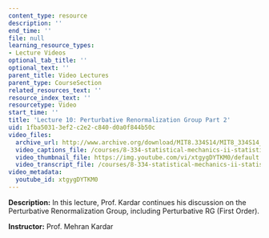 ```yaml
---
content_type: resource
description: ''
end_time: ''
file: null
learning_resource_types:
- Lecture Videos
optional_tab_title: ''
optional_text: ''
parent_title: Video Lectures
parent_type: CourseSection
related_resources_text: ''
resource_index_text: ''
resourcetype: Video
start_time: ''
title: 'Lecture 10: Perturbative Renormalization Group Part 2'
uid: 1fba5031-3ef2-c2e2-c840-d0a0f844b50c
video_files:
  archive_url: http://www.archive.org/download/MIT8.334S14/MIT8_334S14_lec10_300k.mp4
  video_captions_file: /courses/8-334-statistical-mechanics-ii-statistical-physics-of-fields-spring-2014/ebcfb22915d75358996716185f280305_xtgygDYTKM0.vtt
  video_thumbnail_file: https://img.youtube.com/vi/xtgygDYTKM0/default.jpg
  video_transcript_file: /courses/8-334-statistical-mechanics-ii-statistical-physics-of-fields-spring-2014/c7902bc31e4a40b3168715d0cb73f486_xtgygDYTKM0.pdf
video_metadata:
  youtube_id: xtgygDYTKM0
---
```


**Description:** In this lecture, Prof. Kardar continues his discussion on the Perturbative Renormalization Group, including Perturbative RG (First Order).

**Instructor:** Prof. Mehran Kardar